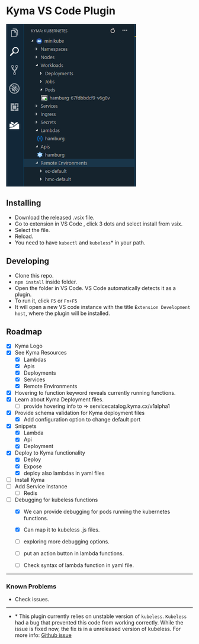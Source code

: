 # Kyma VS Code Plugin

![Kyma-tree-view](images/screenshots/kyma-tree-view.png)

## Installing
- Download the released .vsix file. 
- Go to extension in VS Code , click 3 dots and select install from vsix.
- Select the file.
- Reload.
- You need to have `kubectl` and `kubeless`* in your path.

## Developing
- Clone this repo.
- `npm install` inside folder.
- Open the folder in VS Code. VS Code automatically detects it as a plugin.
- To run it, click `F5` or `Fn+F5`
- It will open a new VS code instance with the title `Extension Development host`, where the plugin will be installed.


## Roadmap

- [x] Kyma Logo  
- [x] See Kyma Resources
    - [x] Lambdas
    - [x] Apis
    - [x] Deployments
    - [x] Services
    - [x] Remote Environments
- [x] Hovering to function keyword reveals currently running functions.
- [x] Learn about Kyma Deployment files.
    - [ ] provide hovering info to => servicecatalog.kyma.cx/v1alpha1
- [x] Provide schema validation for Kyma deployment files
    - [x] Add configuration option to change default port 
- [x] Snippets
    - [x] Lambda
    - [x] Api
    - [x] Deployment
- [x] Deploy to Kyma functionality
    - [x] Deploy 
    - [x] Expose
    - [x] deploy also lambdas in yaml files

- [ ] Install Kyma
- [ ] Add Service Instance
    - [ ] Redis
- [ ] Debugging for kubeless functions
    - [x] We can provide debugging for pods running the kubernetes functions. 
    - [x] Can map it to kubeless .js files.
    - [ ] exploring more debugging options.
    - [ ] put an action button in lambda functions.
    - [ ] Check syntax of lambda function in yaml file.



---
### Known Problems
- Check issues.
---
- \* This plugin currently relies on unstable version of `kubeless`. `Kubeless` had a bug that prevented this code from working correctly. While the issue is fixed now, the fix is in a unreleased version of kubeless. For more info: [Github issue](https://github.com/kubeless/kubeless/issues/874#event-1769345570)